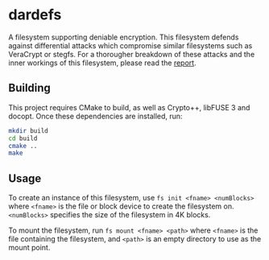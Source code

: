 # dardefs

A filesystem supporting deniable encryption. This filesystem defends against differential attacks which compromise similar filesystems such as VeraCrypt or stegfs. For a thorougher breakdown of these attacks and the inner workings of this filesystem, please read the [report](https://github.com/matsjoyce/dardefs/blob/master/report.pdf).

## Building

This project requires CMake to build, as well as Crypto++, libFUSE 3 and docopt. Once these dependencies are installed, run:

```bash
mkdir build
cd build
cmake ..
make
```

## Usage

To create an instance of this filesystem, use `fs init <fname> <numBlocks>` where `<fname>` is the file or block device to create the filesystem on. `<numBlocks>` specifies the size of the filesystem in 4K blocks.

To mount the filesystem, run `fs mount <fname> <path>` where `<fname>` is the file containing the filesystem, and `<path>` is an empty directory to use as the mount point.
